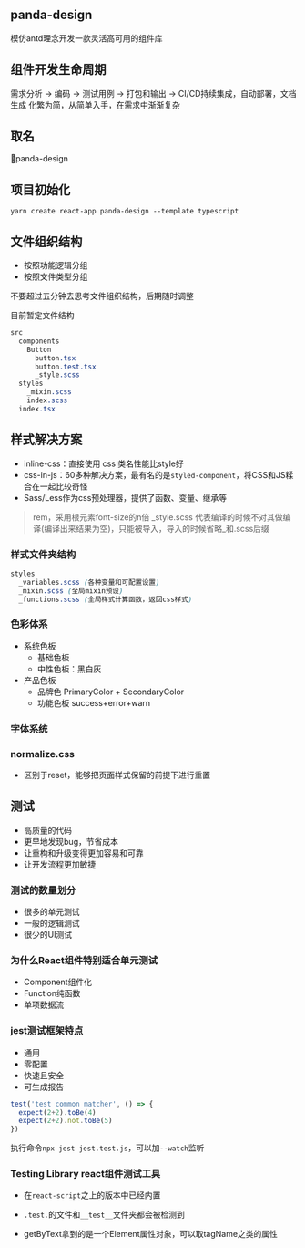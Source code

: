## panda-design
模仿antd理念开发一款灵活高可用的组件库

## 组件开发生命周期
需求分析 -> 编码 -> 测试用例 -> 打包和输出 -> CI/CD持续集成，自动部署，文档生成
化繁为简，从简单入手，在需求中渐渐复杂

## 取名
🐼panda-design

## 项目初始化
```
yarn create react-app panda-design --template typescript
```

## 文件组织结构
- 按照功能逻辑分组
- 按照文件类型分组

不要超过五分钟去思考文件组织结构，后期随时调整

目前暂定文件结构
```css
src
  components
    Button
      button.tsx
      button.test.tsx
      _style.scss
  styles
    _mixin.scss
    index.scss
  index.tsx
```

## 样式解决方案
- inline-css：直接使用 css 类名性能比style好
- css-in-js：60多种解决方案，最有名的是`styled-component`，将CSS和JS糅合在一起比较奇怪
- Sass/Less作为css预处理器，提供了函数、变量、继承等

> rem，采用根元素font-size的n倍
> _style.scss 代表编译的时候不对其做编译(编译出来结果为空)，只能被导入，导入的时候省略_和.scss后缀

### 样式文件夹结构
```css
styles
  _variables.scss (各种变量和可配置设置)
  _mixin.scss (全局mixin预设)
  _functions.scss (全局样式计算函数，返回css样式)
```

### 色彩体系
- 系统色板
  - 基础色板
  - 中性色板：黑白灰
- 产品色板
  - 品牌色 PrimaryColor + SecondaryColor
  - 功能色板 success+error+warn

### 字体系统

### normalize.css
- 区别于reset，能够把页面样式保留的前提下进行重置


## 测试
- 高质量的代码
- 更早地发现bug，节省成本
- 让重构和升级变得更加容易和可靠
- 让开发流程更加敏捷

### 测试的数量划分
- 很多的单元测试
- 一般的逻辑测试
- 很少的UI测试

### 为什么React组件特别适合单元测试
- Component组件化
- Function纯函数
- 单项数据流

### jest测试框架特点
- 通用
- 零配置
- 快速且安全
- 可生成报告

```js
test('test common matcher', () => {
  expect(2+2).toBe(4)
  expect(2+2).not.toBe(5)
})
```

执行命令`npx jest jest.test.js`，可以加`--watch`监听

### Testing Library react组件测试工具
- 在`react-script`之上的版本中已经内置
- `.test.`的文件和`__test__`文件夹都会被检测到

- getByText拿到的是一个Element属性对象，可以取tagName之类的属性

